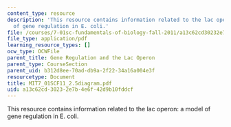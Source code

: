 ```yaml
---
content_type: resource
description: 'This resource contains information related to the lac operon: a model
  of gene regulation in E. coli.'
file: /courses/7-01sc-fundamentals-of-biology-fall-2011/a13c62cd30232e7b4e6f42d9b10fddcf_MIT7_01SCF11_2.5diagram.pdf
file_type: application/pdf
learning_resource_types: []
ocw_type: OCWFile
parent_title: Gene Regulation and the Lac Operon
parent_type: CourseSection
parent_uid: b312d8ee-70ad-db9a-2f22-34a16a004e3f
resourcetype: Document
title: MIT7_01SCF11_2.5diagram.pdf
uid: a13c62cd-3023-2e7b-4e6f-42d9b10fddcf
---
```

This resource contains information related to the lac operon: a model of gene regulation in E. coli.